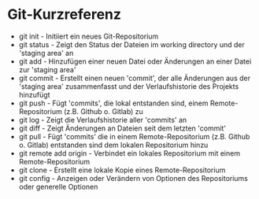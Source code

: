# Git-Kurzreferenz

- git init - Initiiert ein neues Git-Repositorium
- git status - Zeigt den Status der Dateien im working directory und der 'staging area' an
- git add - Hinzufügen einer neuen Datei oder Änderungen an einer Datei zur 'staging area'
- git commit - Erstellt einen neuen 'commit', der alle Änderungen aus der 'staging area' zusammenfasst und der Verlaufshistorie des Projekts hinzufügt
- git push - Fügt 'commits', die lokal entstanden sind, einem Remote-Repositorium (z.B. Github o. Gitlab) zu
- git log - Zeigt die Verlaufshistorie aller 'commits' an
- git diff - Zeigt Änderungen an Dateien seit dem letzten 'commit'
- git pull - Fügt 'commits' die in einem Remote-Repositorium (z.B. Github o. Gitlab) entstanden sind dem lokalen Repositorium hinzu
- git remote add origin - Verbindet ein lokales Repositorium mit einem Remote-Repositorium 
- git clone - Erstellt eine lokale Kopie eines Remote-Repositorium 
- git config - Anzeigen oder Verändern von Optionen des Repositoriums oder generelle Optionen

